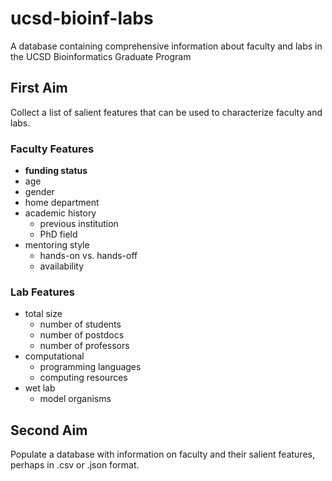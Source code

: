 # ucsd-bioinf-labs
A database containing comprehensive information about faculty and labs in the UCSD Bioinformatics Graduate Program

## First Aim
Collect a list of salient features that can be used to characterize faculty and labs.

### Faculty Features
- **funding status**
- age
- gender
- home department
- academic history
  - previous institution
  - PhD field
- mentoring style
  - hands-on vs. hands-off
  - availability

### Lab Features
- total size
  - number of students
  - number of postdocs
  - number of professors
- computational
  - programming languages
  - computing resources
- wet lab
  - model organisms

## Second Aim
Populate a database with information on faculty and their salient features, perhaps in .csv or .json format.
